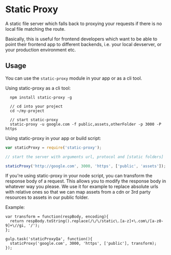 # Static Proxy

A static file server which falls back to proxying your requests if there is no local file matching the route.

Basically, this is useful for frontend developers which want to be able to point their frontend app to different backends, i.e. your local devserver, or your production environment etc.

## Usage

You can use the `static-proxy` module in your app or as a cli tool.

Using static-proxy as a cli tool:

```
  npm install static-proxy -g

  // cd into your project
  cd ~/my-project

  // start static-proxy
  static-proxy -u google.com -f public,assets,otherFolder -p 3000 -P https
```

Using static-proxy in your app or build script:

```javascript
var staticProxy = require('static-proxy');

// start the server with arguments url, protocol and [static folders]

staticProxy('http://google.com', 3000, 'https', ['public', 'assets']);
```

If you're using static-proxy in your node script, you can transform the response body of a request. This allows you to modify the response body in whatever way you please. We use it for example to replace absolute urls with relative ones so that we can map assets from a cdn or 3rd party resources to assets in our public folder.

Example:
```
var transform = function(respBody, encoding){
  return respBody.toString().replace(/\/\/static\.[a-z]+\.com\/[a-z0-9]+\//gi, '/');
};

gulp.task('staticProxyQa', function(){
  staticProxy('google.com', 3000, 'https', ['public'], transform);
});

```

